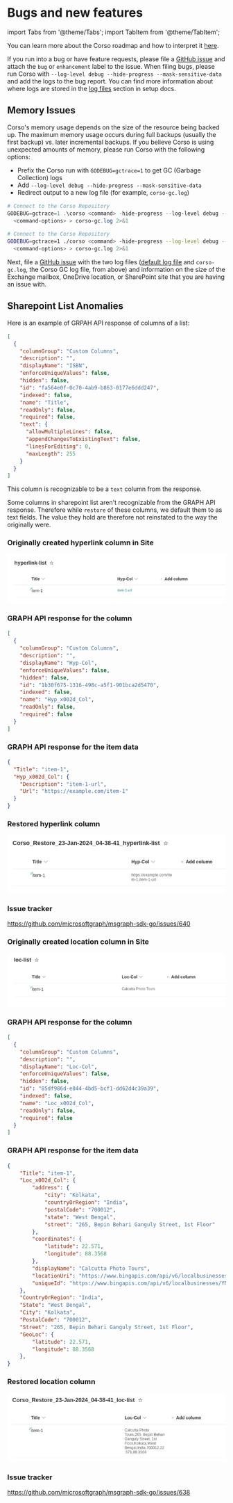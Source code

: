 # Bugs and new features

import Tabs from '@theme/Tabs';
import TabItem from '@theme/TabItem';

You can learn more about the Corso roadmap and how to interpret it [here](https://github.com/alcionai/corso-roadmap).

If you run into a bug or have feature requests, please file a [GitHub issue](https://github.com/alcionai/corso/issues/)
and attach the `bug` or `enhancement` label to the issue. When filing bugs, please run Corso with
`--log-level debug --hide-progress --mask-sensitive-data` and add the logs to the bug report. You can find more
information about where logs are stored in the [log files](../../setup/configuration/#log-files) section in setup docs.

## Memory Issues

Corso's memory usage depends on the size of the resource being backed up. The maximum memory usage occurs during full
backups (usually the first backup) vs. later incremental backups. If you believe Corso is using unexpected amounts of
memory, please run Corso with the following options:

- Prefix the Corso run with `GODEBUG=gctrace=1` to get GC (Garbage Collection) logs
- Add `--log-level debug --hide-progress --mask-sensitive-data`
- Redirect output to a new log file (for example, `corso-gc.log`)

<Tabs groupId="os">
<TabItem value="win" label="Powershell">

  ```powershell
  # Connect to the Corso Repository
  GODEBUG=gctrace=1 .\corso <command> -hide-progress --log-level debug --mask-sensitive-data `
    <command-options> > corso-gc.log 2>&1
  ```

</TabItem>
<TabItem value="unix" label="Linux/macOS">

  ```bash
  # Connect to the Corso Repository
  GODEBUG=gctrace=1 ./corso <command> -hide-progress --log-level debug --mask-sensitive-data \
    <command-options> > corso-gc.log 2>&1
  ```

</TabItem>
</Tabs>

Next, file a [GitHub issue](https://github.com/alcionai/corso/issues/) with the two log files
([default log file](../../setup/configuration/#log-files) and `corso-gc.log`, the Corso GC log file, from above) and
information on the size of the Exchange mailbox, OneDrive location, or SharePoint site that you are having an issue
with.

## Sharepoint List Anomalies

Here is an example of GRPAH API response of columns of a list:
```json
[
  {
    "columnGroup": "Custom Columns",
    "description": "",
    "displayName": "ISBN",
    "enforceUniqueValues": false,
    "hidden": false,
    "id": "fa564e0f-0c70-4ab9-b863-0177e6ddd247",
    "indexed": false,
    "name": "Title",
    "readOnly": false,
    "required": false,
    "text": {
      "allowMultipleLines": false,
      "appendChangesToExistingText": false,
      "linesForEditing": 0,
      "maxLength": 255
    }
  }
]
``` 
This column is recognizable to be a `text` column from the response.

Some columns in sharepoint list aren't recognizable from the GRAPH API response.
Therefore while `restore` of these columns, we default them to as text fields.
The value they hold are therefore not reinstated to the way the originally were.

<Tabs groupId="columns">
<TabItem value="hyp" label="Hyperlink">

### Originally created hyperlink column in Site
![diagram of list with Hyperlink column in a site](../../blog/images/Hyperlink-Column.png)

### GRAPH API response for the column
```json
[
  {
    "columnGroup": "Custom Columns",
    "description": "",
    "displayName": "Hyp-Col",
    "enforceUniqueValues": false,
    "hidden": false,
    "id": "1b30f675-1316-498c-a5f1-901bca2d5470",
    "indexed": false,
    "name": "Hyp_x002d_Col",
    "readOnly": false,
    "required": false
  }
]
```

### GRAPH API response for the item data
```json
{
  "Title": "item-1",
  "Hyp_x002d_Col": {
    "Description": "item-1-url",
    "Url": "https://example.com/item-1"
  }
}
```

### Restored hyperlink column
![diagram of restored list with Hyperlink column in a site](../../blog/images/Restored-Hyperlink-Column.png)

### Issue tracker
https://github.com/microsoftgraph/msgraph-sdk-go/issues/640

</TabItem>
<TabItem value="loc" label="Location">

### Originally created location column in Site
![diagram of list with Location column in a site](../../blog/images/Location-Column.png)

### GRAPH API response for the column
```json
[
  {
    "columnGroup": "Custom Columns",
    "description": "",
    "displayName": "Loc-Col",
    "enforceUniqueValues": false,
    "hidden": false,
    "id": "85df986d-e844-4bd5-bcf1-dd62d4c39a39",
    "indexed": false,
    "name": "Loc_x002d_Col",
    "readOnly": false,
    "required": false
  }
]
```

### GRAPH API response for the item data
```json
{
    "Title": "item-1",
    "Loc_x002d_Col": {
        "address": {
            "city": "Kolkata",
            "countryOrRegion": "India",
            "postalCode": "700012",
            "state": "West Bengal",
            "street": "265, Bepin Behari Ganguly Street, 1st Floor"
        },
        "coordinates": {
            "latitude": 22.571,
            "longitude": 88.3568
        },
        "displayName": "Calcutta Photo Tours",
        "locationUri": "https://www.bingapis.com/api/v6/localbusinesses/YN4070x16441674068003643871",
        "uniqueId": "https://www.bingapis.com/api/v6/localbusinesses/YN4070x16441674068003643871"
    },
    "CountryOrRegion": "India",
    "State": "West Bengal",
    "City": "Kolkata",
    "PostalCode": "700012",
    "Street": "265, Bepin Behari Ganguly Street, 1st Floor",
    "GeoLoc": {
        "latitude": 22.571,
        "longitude": 88.3568
    },
}
```

### Restored location column
![diagram of restored list with Location column in a site](../../blog/images/Restored-Location-Column.png)

### Issue tracker
https://github.com/microsoftgraph/msgraph-sdk-go/issues/638
</TabItem>
</Tabs>